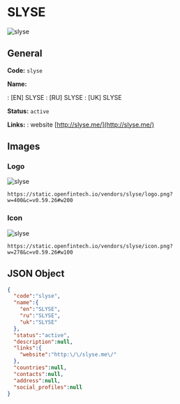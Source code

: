 
# SLYSE 
![slyse](https://static.openfintech.io/vendors/slyse/logo.png?w=400&c=v0.59.26#w200)  

## General 
 
**Code:** `slyse` 
 
**Name:** 
 
:	[EN] SLYSE 
:	[RU] SLYSE 
:	[UK] SLYSE 
 
**Status:** `active` 
 
**Links:** 
: website [http://slyse.me/](http://slyse.me/) 
 

## Images 

### Logo 
 
![slyse](https://static.openfintech.io/vendors/slyse/logo.png?w=400&c=v0.59.26#w200)  

```
https://static.openfintech.io/vendors/slyse/logo.png?w=400&c=v0.59.26#w200
```  

### Icon 
 
![slyse](https://static.openfintech.io/vendors/slyse/icon.png?w=278&c=v0.59.26#w100)  

```
https://static.openfintech.io/vendors/slyse/icon.png?w=278&c=v0.59.26#w100
```  

## JSON Object 

```json
{
  "code":"slyse",
  "name":{
    "en":"SLYSE",
    "ru":"SLYSE",
    "uk":"SLYSE"
  },
  "status":"active",
  "description":null,
  "links":{
    "website":"http:\/\/slyse.me\/"
  },
  "countries":null,
  "contacts":null,
  "address":null,
  "social_profiles":null
}
```  
